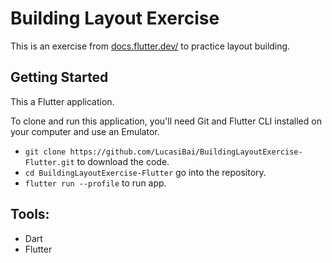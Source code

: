 # Building Layout Exercise

This is an exercise from [docs.flutter.dev/](https://docs.flutter.dev/development/ui/layout/tutorial) to practice layout building.

## Getting Started

This a Flutter application.

To clone and run this application, you'll need Git and Flutter CLI installed on your computer and
use an Emulator.

- `git clone https://github.com/LucasiBai/BuildingLayoutExercise-Flutter.git` to download the code.
- `cd BuildingLayoutExercise-Flutter` go into the repository.
- `flutter run --profile` to run app.


## Tools:

- Dart
- Flutter
